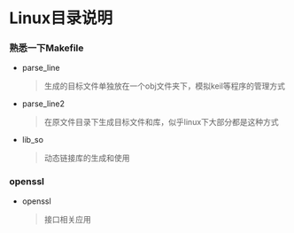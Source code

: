# Linux目录说明


### 熟悉一下Makefile
- parse_line
    > 生成的目标文件单独放在一个obj文件夹下，模拟keil等程序的管理方式
- parse_line2
    > 在原文件目录下生成目标文件和库，似乎linux下大部分都是这种方式
- lib_so
    > 动态链接库的生成和使用

### openssl
- openssl
    > 接口相关应用
